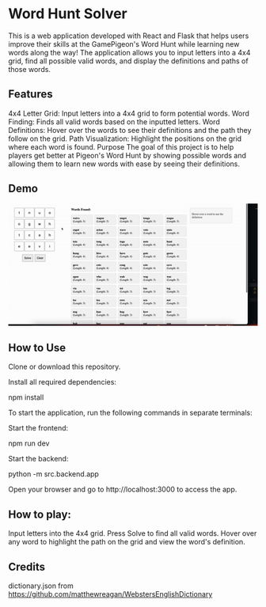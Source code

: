 # Word Hunt Solver
This is a web application developed with React and Flask that helps users improve their skills at the GamePigeon's Word Hunt while learning new words along the way! The application allows you to input letters into a 4x4 grid, find all possible valid words, and display the definitions and paths of those words.

## Features
4x4 Letter Grid: Input letters into a 4x4 grid to form potential words.
Word Finding: Finds all valid words based on the inputted letters.
Word Definitions: Hover over the words to see their definitions and the path they follow on the grid.
Path Visualization: Highlight the positions on the grid where each word is found.
Purpose
The goal of this project is to help players get better at Pigeon's Word Hunt by showing possible words and allowing them to learn new words with ease by seeing their definitions.

## Demo

![](https://github.com/frankliuuu/Word-Hunt-Solver-and-Learner/blob/main/wh_demo.gif)

## How to Use
Clone or download this repository.

Install all required dependencies:

npm install

To start the application, run the following commands in separate terminals:

Start the frontend:

npm run dev

Start the backend:


python -m src.backend.app

Open your browser and go to http://localhost:3000 to access the app.

## How to play:

Input letters into the 4x4 grid.
Press Solve to find all valid words.
Hover over any word to highlight the path on the grid and view the word's definition.

## Credits 
dictionary.json from https://github.com/matthewreagan/WebstersEnglishDictionary
